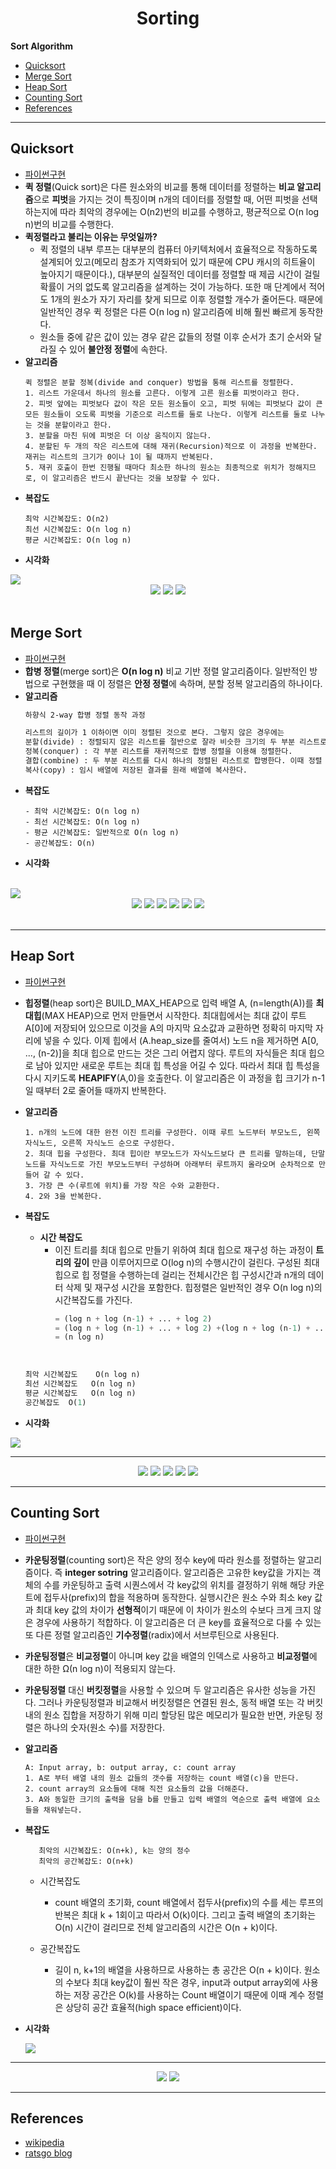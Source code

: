 
<div align='center'>
  <h1>Sorting</h1>
</div>


**Sort Algorithm**
- [Quicksort](#quicksort)
- [Merge Sort](#merge-sort)
- [Heap Sort](#heap-sort)
- [Counting Sort](#counting-sort)
- [References](#references)



---
## Quicksort
- [파이썬구현](./sorting/quick_sort.py)
- **퀵 정렬**(Quick sort)은 다른 원소와의 비교를 통해 데이터를 정렬하는 **비교 알고리즘**으로 **피벗**을 가지는 것이 특징이며 n개의 데이터를 정렬할 때, 어떤 피벗을 선택하는지에 따라 최악의 경우에는 O(n2)번의 비교를 수행하고, 평균적으로 O(n log n)번의 비교를 수행한다. 
- **퀵정렬라고 불리는 이유는 무엇일까?**
  - 퀵 정렬의 내부 루프는 대부분의 컴퓨터 아키텍처에서 효율적으로 작동하도록 설계되어 있고(메모리 참조가 지역화되어 있기 때문에 CPU 캐시의 히트율이 높아지기 때문이다.), 대부분의 실질적인 데이터를 정렬할 때 제곱 시간이 걸릴 확률이 거의 없도록 알고리즘을 설계하는 것이 가능하다. 또한 매 단계에서 적어도 1개의 원소가 자기 자리를 찾게 되므로 이후 정렬할 개수가 줄어든다. 때문에 일반적인 경우 퀵 정렬은 다른 O(n log n) 알고리즘에 비해 훨씬 빠르게 동작한다.
  - 원소들 중에 같은 값이 있는 경우 같은 값들의 정렬 이후 순서가 초기 순서와 달라질 수 있어 **불안정 정렬**에 속한다.
- **알고리즘**
    ```
    퀵 정렬은 분할 정복(divide and conquer) 방법을 통해 리스트를 정렬한다.
    1. 리스트 가운데서 하나의 원소를 고른다. 이렇게 고른 원소를 피벗이라고 한다.
    2. 피벗 앞에는 피벗보다 값이 작은 모든 원소들이 오고, 피벗 뒤에는 피벗보다 값이 큰 모든 원소들이 오도록 피벗을 기준으로 리스트를 둘로 나눈다. 이렇게 리스트를 둘로 나누는 것을 분할이라고 한다. 
    3. 분할을 마친 뒤에 피벗은 더 이상 움직이지 않는다.
    4. 분할된 두 개의 작은 리스트에 대해 재귀(Recursion)적으로 이 과정을 반복한다. 재귀는 리스트의 크기가 0이나 1이 될 때까지 반복된다.
    5. 재귀 호출이 한번 진행될 때마다 최소한 하나의 원소는 최종적으로 위치가 정해지므로, 이 알고리즘은 반드시 끝난다는 것을 보장할 수 있다.
    ```
- **복잡도**
    ```
    최악 시간복잡도: O(n2)
    최선 시간복잡도: O(n log n)
    평균 시간복잡도: O(n log n)
    ```
- **시각화**
<img src='/Algorithm/sorting/images/quick-sort.gif'>
<div align='center'>
    <img src='/Algorithm/sorting/images/quick_1.jpg'>
    <img src='/Algorithm/sorting/images/quick_2.jpg'>
    <img src='/Algorithm/sorting/images/quick_3.jpg'>
</div>
<br>

## Merge Sort
- [파이썬구현](./sorting/merge_sort.py)
- **합병 정렬**(merge sort)은 **O(n log n)** 비교 기반 정렬 알고리즘이다. 일반적인 방법으로 구현했을 때 이 정렬은 **안정 정렬**에 속하며, 분할 정복 알고리즘의 하나이다.
- **알고리즘**
    ```markdown
    하향식 2-way 합병 정렬 동작 과정
    
    리스트의 길이가 1 이하이면 이미 정렬된 것으로 본다. 그렇지 않은 경우에는
    분할(divide) : 정렬되지 않은 리스트를 절반으로 잘라 비슷한 크기의 두 부분 리스트로 나눈다.
    정복(conquer) : 각 부분 리스트를 재귀적으로 합병 정렬을 이용해 정렬한다.
    결합(combine) : 두 부분 리스트를 다시 하나의 정렬된 리스트로 합병한다. 이때 정렬 결과가 임시배열에 저장된다.
    복사(copy) : 임시 배열에 저장된 결과를 원래 배열에 복사한다.
    ```
- **복잡도**
   ```
   - 최악 시간복잡도: O(n log n)
   - 최선 시간복잡도: O(n log n)
   - 평균 시간복잡도: 일반적으로 O(n log n)
   - 공간복잡도: О(n)
   ```
- **시각화** 
<br>
<img src='/Algorithm/sorting/images/merge-sort.gif'>
<div align='center'>
    <img src='/Algorithm/sorting/images/merge_1.jpg'>
    <img src='/Algorithm/sorting/images/merge_2.jpg'>
    <img src='/Algorithm/sorting/images/merge_3.jpg'>
    <img src='/Algorithm/sorting/images/merge_4.jpg'>
    <img src='/Algorithm/sorting/images/merge_5.jpg'>
    <img src='/Algorithm/sorting/images/merge_6.jpg'>
</div>
<br>

---
## Heap Sort
- [파이썬구현](sorting/heap_sort.py)
- **힙정렬**(heap sort)은 BUILD_MAX_HEAP으로 입력 배열 A, (n=length(A))를 **최대힙**(MAX HEAP)으로 먼저 만들면서 시작한다. 최대힙에서는 최대 값이 루트 A[0]에 저장되어 있으므로 이것을 A의 마지막 요소값과 교환하면 정확히 마지막 자리에 넣을 수 있다. 이제 힙에서 (A.heap_size를 줄여서) 노드 n을 제거하면 A[0, ..., (n-2)]을 최대 힙으로 만드는 것은 그리 어렵지 않다. 루트의 자식들은 최대 힙으로 남아 있지만 새로운 루트는 최대 힙 특성을 어길 수 있다. 따라서 최대 힙 특성을 다시 지키도록 **HEAPIFY**(A,0)을 호출한다. 이 알고리즘은 이 과정을 힙 크기가 n-1일 때부터 2로 줄어들 때까지 반복한다.  
- **알고리즘**
    ```
    1. n개의 노드에 대한 완전 이진 트리를 구성한다. 이때 루트 노드부터 부모노드, 왼쪽 자식노드, 오른쪽 자식노드 순으로 구성한다.
    2. 최대 힙을 구성한다. 최대 힙이란 부모노드가 자식노드보다 큰 트리를 말하는데, 단말 노드를 자식노드로 가진 부모노드부터 구성하며 아래부터 루트까지 올라오며 순차적으로 만들어 갈 수 있다.
    3. 가장 큰 수(루트에 위치)를 가장 작은 수와 교환한다.
    4. 2와 3을 반복한다.
    ```
- **복잡도**
  
  - **시간 복잡도**
    -   이진 트리를 최대 힙으로 만들기 위하여 최대 힙으로 재구성 하는 과정이 **트리의 깊이** 만큼 이루어지므로 O(log n)의 수행시간이 걸린다. 구성된 최대 힙으로 힙 정렬을 수행하는데 걸리는 전체시간은 힙 구성시간과 n개의 데이터 삭제 및 재구성 시간을 포함한다.
    힙정렬은 일반적인 경우 O(n log n)의 시간복잡도를 가진다.
        ```python
        = (log n + log (n-1) + ... + log 2)
        = (log n + log (n-1) + ... + log 2) +(log n + log (n-1) + ... + log 2)
        = (n log n)
        ```
    
  <br>

  ```python
  최악 시간복잡도	  O(n log n)
  최선 시간복잡도	 O(n log n)
  평균 시간복잡도	 O(n log n)
  공간복잡도	 O(1)
  ```

- **시각화**

<img src='/Algorithm/sorting/images/heap-sort.gif'>
  
---
<div align='center'>
    <img src='/Algorithm/sorting/images/heap_1.jpg'>
    <img src='/Algorithm/sorting/images/heap_2.jpg'>
    <img src='/Algorithm/sorting/images/heap_3.jpg'>
    <img src='/Algorithm/sorting/images/heap_4.jpg'>
    <img src='/Algorithm/sorting/images/heap_5.jpg'>
</div>
 


---
## Counting Sort
- [파이썬구현](./sorting/counting_sort.py)
- **카운팅정렬**(counting sort)은 작은 양의 정수 key에 따라 원소를 정렬하는 알고리즘이다. 즉 **integer sotring** 알고리즘이다. 알고리즘은 고유한 key값을 가지는 객체의 수를 카운팅하고 출력 시퀀스에서 각 key값의 위치를 결정하기 위해 해당 카운트에 접두사(prefix)의 합을 적용하며 동작한다. 실행시간은 원소 수와 최소 key 값과 최대 key 값의 차이가 **선형적**이기 때문에 이 차이가 원소의 수보다 크게 크지 않은 경우에 사용하기 적합하다. 이 알고리즘은 더 큰 key를 효율적으로 다룰 수 있는 또 다른 정렬 알고리즘인 **기수정렬**(radix)에서 서브루틴으로 사용된다.
- **카운팅정렬**은 **비교정렬**이 아니며 key 값을 배열의 인덱스로 사용하고 **비교정렬**에 대한 하한 Ω(n log n)이 적용되지 않는다.
- **카운팅정렬** 대신 **버킷정렬**을 사용할 수 있으며 두 알고리즘은 유사한 성능을 가진다. 그러나 카운팅정렬과 비교해서 버킷정렬은 연결된 원소, 동적 배열 또는 각 버킷 내의 원소 집합을 저장하기 위해 미리 할당된 많은 메모리가 필요한 반면, 카운팅 정렬은 하나의 숫자(원소 수)를 저장한다.
- **알고리즘**
    ```
    A: Input array, b: output array, c: count array
    1. A로 부터 배열 내의 원소 값들의 갯수를 저장하는 count 배열(c)을 만든다.
    2. count array의 요소들에 대해 직전 요소들의 값을 더해준다.
    3. A와 동일한 크기의 출력을 담을 b를 만들고 입력 배열의 역순으로 출력 배열에 요소들을 채워넣는다.   
    ```
- **복잡도**
    ```
       최악의 시간복잡도: O(n+k), k는 양의 정수
       최악의 공간복잡도: O(n+k)
    ```
  - 시간복잡도 
    - count 배열의 초기화, count 배열에서 접두사(prefix)의 수를 세는 루프의 반복은 최대 k + 1회이고 따라서 O(k)이다. 그리고 출력 배열의 초기화는 O(n) 시간이 걸리므로 전체 알고리즘의 시간은 O(n + k)이다.
  
  - 공간복잡도
    - 길이 n, k+1의 배열을 사용하므로 사용하는 총 공간은 O(n + k)이다. 원소의 수보다 최대 key값이 훨씬 작은 경우, input과 output array외에 사용하는 저장 공간은 O(k)를 사용하는 Count 배열이기 때문에 이때 계수 정렬은 상당히 공간 효율적(high space efficient)이다.
    
- **시각화**

  ![](https://c.tenor.com/zswbYsLbYqEAAAAd/counting-sort.gif)
  
---
<div align='center'>
    <img src='/Algorithm/sorting/images/counting_1.jpg'>
    <img src='/Algorithm/sorting/images/counting_2.jpg'>
</div>


----

## References
- [wikipedia](https://ko.wikipedia.org/)
- [ratsgo blog](https://ratsgo.github.io/)
